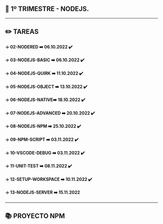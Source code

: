 ## 📃 1º TRIMESTRE - NODEJS.


---

  
  ## ✏️ TAREAS 
  
#### -> 02-NODERED ➡️ 06.10.2022   ✔️

#### -> 03-NODEJS-BASIC ➡️ 06.10.2022   ✔️

#### -> 04-NODEJS-QUIRK ➡️ 11.10.2022   ✔️

#### -> 05-NODEJS-OBJECT ➡️ 13.10.2022  ✔️

#### -> 06-NODEJS-NATIVE➡️ 18.10.2022   ✔️

#### -> 07-NODEJS-ADVANCED  ➡️ 20.10.2022  ✔️

#### -> 08-NODEJS-NPM ➡️ 25.10.2022   ✔️

#### -> 09-NPM-SCRIPT ➡️ 03.11.2022   ✔️

#### -> 10-VSCODE-DEBUG ➡️ 03.11.2022  ✔️

#### -> 11-UNIT-TEST ➡️ 08.11.2022     ✔️

#### -> 12-SETUP-WORKSPACE ➡️ 10.11.2022    ✔️

#### -> 13-NODEJS-SERVER ➡️ 15.11.2022 


---

  ## 📚 PROYECTO NPM

